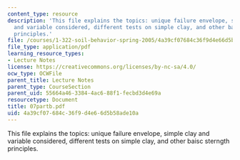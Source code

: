 ```yaml
---
content_type: resource
description: 'This file explains the topics: unique failure envelope, simple clay
  and variable considered, different tests on simple clay, and other baisc sterngth
  principles.'
file: /courses/1-322-soil-behavior-spring-2005/4a39cf07684c36f9d4e66d5b58ade10a_07partb.pdf
file_type: application/pdf
learning_resource_types:
- Lecture Notes
license: https://creativecommons.org/licenses/by-nc-sa/4.0/
ocw_type: OCWFile
parent_title: Lecture Notes
parent_type: CourseSection
parent_uid: 55664a46-3384-4ac6-88f1-fecbd3d4e69a
resourcetype: Document
title: 07partb.pdf
uid: 4a39cf07-684c-36f9-d4e6-6d5b58ade10a
---
```

This file explains the topics: unique failure envelope, simple clay and variable considered, different tests on simple clay, and other baisc sterngth principles.